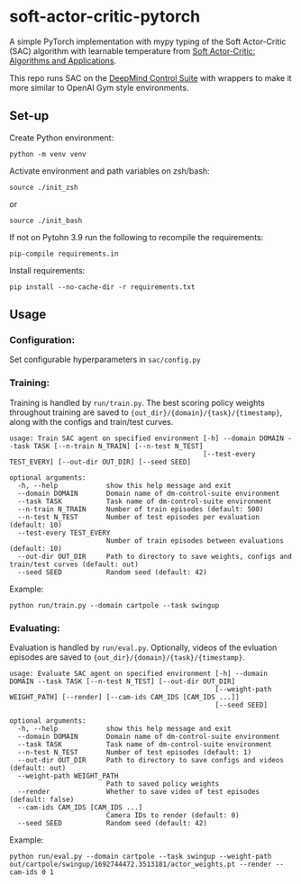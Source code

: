# soft-actor-critic-pytorch
A simple PyTorch implementation with mypy typing of the Soft Actor-Critic (SAC) algorithm with learnable temperature from [Soft Actor-Critic: Algorithms and Applications](https://arxiv.org/abs/1812.05905).

This repo runs SAC on the [DeepMind Control Suite](https://www.softwareimpacts.com/article/S2665-9638(20)30009-9/fulltext) with wrappers to make it more similar to OpenAI Gym style environments.

## Set-up
Create Python environment:
```
python -m venv venv
```

Activate environment and path variables on zsh/bash:
```
source ./init_zsh
```
or
```
source ./init_bash
```

If not on Pytohn 3.9 run the following to recompile the requirements:
```
pip-compile requirements.in
```

Install requirements:
```
pip install --no-cache-dir -r requirements.txt
```

## Usage
### Configuration:
Set configurable hyperparameters in `sac/config.py`

### Training:
Training is handled by `run/train.py`. The best scoring policy weights throughout training are saved to `{out_dir}/{domain}/{task}/{timestamp}`, along with the configs and train/test curves.

```
usage: Train SAC agent on specified environment [-h] --domain DOMAIN --task TASK [--n-train N_TRAIN] [--n-test N_TEST]
                                                [--test-every TEST_EVERY] [--out-dir OUT_DIR] [--seed SEED]

optional arguments:
  -h, --help            show this help message and exit
  --domain DOMAIN       Domain name of dm-control-suite environment
  --task TASK           Task name of dm-control-suite environment
  --n-train N_TRAIN     Number of train episodes (default: 500)
  --n-test N_TEST       Number of test episodes per evaluation (default: 10)
  --test-every TEST_EVERY
                        Number of train episodes between evaluations (default: 10)
  --out-dir OUT_DIR     Path to directory to save weights, configs and train/test curves (default: out)
  --seed SEED           Random seed (default: 42)
```

Example:
```
python run/train.py --domain cartpole --task swingup
```

### Evaluating:
Evaluation is handled by `run/eval.py`. Optionally, videos of the evluation episodes are saved to `{out_dir}/{domain}/{task}/{timestamp}`.

```
usage: Evaluate SAC agent on specified environment [-h] --domain DOMAIN --task TASK [--n-test N_TEST] [--out-dir OUT_DIR]
                                                   [--weight-path WEIGHT_PATH] [--render] [--cam-ids CAM_IDS [CAM_IDS ...]]
                                                   [--seed SEED]

optional arguments:
  -h, --help            show this help message and exit
  --domain DOMAIN       Domain name of dm-control-suite environment
  --task TASK           Task name of dm-control-suite environment
  --n-test N_TEST       Number of test episodes (default: 1)
  --out-dir OUT_DIR     Path to directory to save configs and videos (default: out)
  --weight-path WEIGHT_PATH
                        Path to saved policy weights
  --render              Whether to save video of test episodes (default: false)
  --cam-ids CAM_IDS [CAM_IDS ...]
                        Camera IDs to render (default: 0)
  --seed SEED           Random seed (default: 42)
```

Example:
```
python run/eval.py --domain cartpole --task swingup --weight-path out/cartpole/swingup/1692744472.3513181/actor_weights.pt --render --cam-ids 0 1
```
